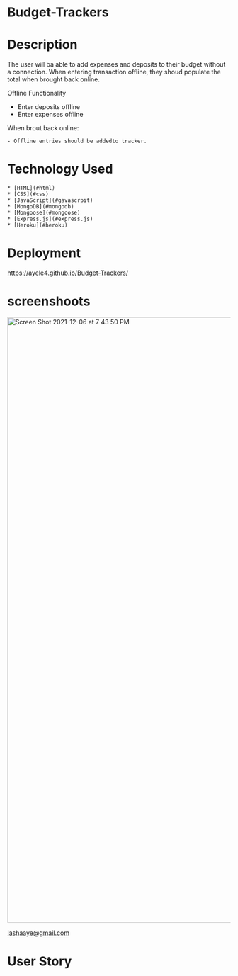 # Budget-Trackers

# Description

The user will ba able to add expenses and deposits to their budget without a connection. When entering transaction offline, they shoud populate the total when brought back online.

Offline Functionality

- Enter deposits offline
- Enter expenses offline

When brout back online:

    - Offline entries should be addedto tracker.

# Technology Used

    * [HTML](#html)
    * [CSS](#css)
    * [JavaScript](#gavascrpit)
    * [MongoDB](#mongodb)
    * [Mongoose](#mongoose)
    * [Express.js](#express.js)
    * [Heroku](#heroku)

 # Deployment
 
 https://ayele4.github.io/Budget-Trackers/
 
 # screenshoots
 <img width="1368" alt="Screen Shot 2021-12-06 at 7 43 50 PM" src="https://user-images.githubusercontent.com/84227686/144962717-ec88ee14-8594-4bf5-8045-281415c31514.png">




lashaaye@gmail.com


# User Story


